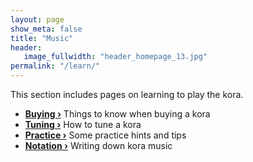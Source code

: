```yaml
---
layout: page
show_meta: false
title: "Music"
header:
   image_fullwidth: "header_homepage_13.jpg"
permalink: "/learn/"
---
```

This section includes pages on learning to play the kora.

- **<a href="{{ site.url }}{{ site.baseurl }}/learn/buying/">Buying ›</a>** Things to know when buying a kora 
- **<a href="{{ site.url }}{{ site.baseurl }}/learn/tuning/">Tuning ›</a>** How to tune a kora 
- **<a href="{{ site.url }}{{ site.baseurl }}/learn/practice/">Practice ›</a>** Some practice hints and tips 
- **<a href="{{ site.url }}{{ site.baseurl }}/learn/notation/">Notation ›</a>** Writing down kora music 
